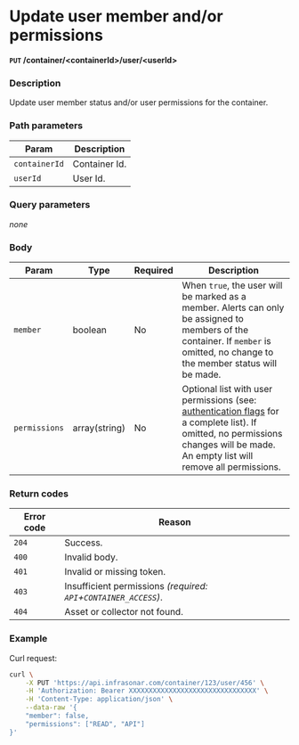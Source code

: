 # Update user member and/or permissions
**`PUT` /container/<containerId\>/user/<userId\>**

### Description
Update user member status and/or user permissions for the container.

### Path parameters
Param               | Description
--------------------|-------------
`containerId`       | Container Id.
`userId`            | User Id.

### Query parameters
_none_

### Body
Param           | Type          | Required  | Description
----------------|---------------|-----------|-------------
`member`        | boolean       | No        | When `true`, the user will be marked as a member. Alerts can only be assigned to members of the container. If `member` is omitted, no change to the member status will be made.
`permissions`   | array(string) | No        | Optional list with user permissions (see: [authentication flags](../add-user#authentication-flags) for a complete list). If omitted, no permissions changes will be made. An empty list will remove all permissions.

### Return codes
Error code  | Reason
------------|--------
`204`       | Success.
`400`       | Invalid body.
`401`       | Invalid or missing token.
`403`       | Insufficient permissions _(required: `API`+`CONTAINER_ACCESS`)_.
`404`       | Asset or collector not found.

### Example
Curl request:
```bash
curl \
    -X PUT 'https://api.infrasonar.com/container/123/user/456' \
    -H 'Authorization: Bearer XXXXXXXXXXXXXXXXXXXXXXXXXXXXXXXX' \
    -H 'Content-Type: application/json' \
    --data-raw '{
    "member": false,
    "permissions": ["READ", "API"]
}'
```
